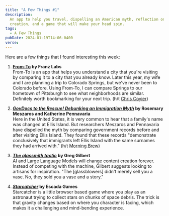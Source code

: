 ```yaml
---
title: "A Few Things #1"
description:
  An app to help you travel, dispelling an American myth, reflection on
  creation, and a game that will make your head spin.
tags:
  - A Few Things
pubDate: 2024-01-19T14:06-0400
verse:
---
```


Here are a few things that I found interesting this week:

1. **[From-To](https://from-to.app/) by Franz Labs**<br/>From-To is an app that
   helps you understand a city that you're visiting by comparing it to a city
   that you already know. Later this year, my wife and I are planning a trip to
   Colorado Springs, but we've never been to Colorado before. Using From-To, I
   can compare Springs to our hometown of Pittsburgh to see what neighborhoods
   are similar. Definitely worth bookmarking for your next trip. (h/t
   [Chris Coyier](https://chriscoyier.net))

2. **[_GovDocs to the Rescue! Debunking an Immigration Myth_](https://journals.ala.org/index.php/dttp/article/view/6655/8939)
   by Rosemary Meszaros and Katherine Pennavaria**<br/>Here in the United
   States, it is very common to hear that a family's name was changed at Ellis
   Island. But researchers Meszaros and Pennavaria have dispelled the myth by
   comparing government records before and after visiting Ellis Island. They
   found that these records "demonstrate conclusively that immigrants left Ellis
   Island with the same surnames they had arrived with." (h/t
   [Morning Brew](https://www.morningbrew.com/daily))

3. **[_The glassmith tactic_](https://www.ggnotes.com/the-glassmith-tactic/) by
   Greg Gilbert**<br/>AI and Large Language Models will change content creation
   forever. Instead of competing with the machine, Gilbert suggests looking to
   artisans for inspiration. "The [glassblowers] didn't merely sell you a vase.
   No, they sold you a vase and a story."

4. **[_Starcatcher_](https://escada-games.itch.io/starcatcher) by Escada
   Games**<br/>Starcatcher is a little browser based game where you play as an
   astronaut trying to collect stars on chunks of space debris. The trick is
   that gravity changes based on where you character is facing, which makes it a
   challenging and mind-bending experience.
